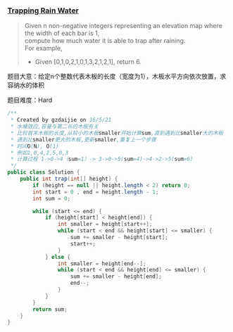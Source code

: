 ### [Trapping Rain Water](https://leetcode.com/problems/trapping-rain-water/)

> Given n non-negative integers representing an elevation map where the width of each bar is 1, <br/>
> compute how much water it is able to trap after raining.<br/>
> For example, <br/>
> * Given [0,1,0,2,1,0,1,3,2,1,2,1], return 6.

题目大意：给定n个整数代表木板的长度（宽度为1），木板水平方向依次放置，求容纳水的体积

题目难度：Hard

```java
/**
 * Created by gzdaijie on 16/5/21
 * 水桶效应,容量与第二长的木板有关
 * 比较首末木板的长度,从较小的木板smaller开始计算sum,直到遇到比smaller大的木板
 * 遇到比smaller更大的木板,更新smaller,重复上一个步骤
 * 时间O(N), O(1)
 * 例如1,0,4,2,5,0,3
 * 计算过程 1->0->4（sum=1）-> 3->0->5(sum=4)->4->2->5(sum=6)
 */
public class Solution {
    public int trap(int[] height) {
        if (height == null || height.length < 2) return 0;
        int start = 0 , end = height.length - 1;
        int sum = 0;

        while (start <= end) {
            if (height[start] < height[end]) {
                int smaller = height[start++];
                while (start < end && height[start] <= smaller) {
                    sum += smaller - height[start];
                    start++;
                }
            } else {
                int smaller = height[end--];
                while (start < end && height[end] <= smaller) {
                    sum += smaller - height[end];
                    end--;
                }
            }
        }
        return sum;
    }
}
```